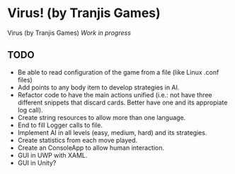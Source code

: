 # Virus! (by Tranjis Games)
Virus (by Tranjis Games) *Work in progress*

## TODO

* Be able to read configuration of the game from a file (like Linux .conf files)
* Add points to any body item to develop strategies in AI.
* Refactor code to have the main actions unified (i.e.: not have three different snippets that discard cards. Better have one and its appropiate log call).
* Create string resources to allow more than one language.
* End to fill Logger calls to file.
* Implement AI in all levels (easy, medium, hard) and its strategies.
* Create statistics from each move played.
* Create an ConsoleApp to allow human interaction.
* GUI in UWP with XAML.
* GUI in Unity?
